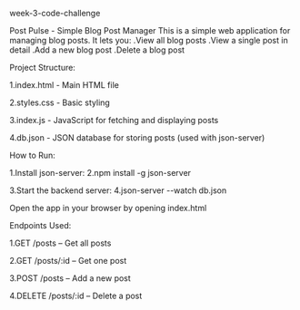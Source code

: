    week-3-code-challenge

  Post Pulse - Simple Blog Post Manager
This is a simple web application for managing blog posts. It lets you:
.View all blog posts
.View a single post in detail
.Add a new blog post
.Delete a blog post

  Project Structure:

1.index.html - Main HTML file

2.styles.css - Basic styling

3.index.js - JavaScript for fetching and displaying posts

4.db.json - JSON database for storing posts (used with json-server)

   How to Run:

1.Install json-server:
2.npm install -g json-server

3.Start the backend server:
4.json-server --watch db.json

Open the app in your browser by opening index.html 

Endpoints Used:

1.GET /posts – Get all posts

2.GET /posts/:id – Get one post

3.POST /posts – Add a new post

4.DELETE /posts/:id – Delete a post
